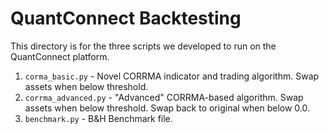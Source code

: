 # QuantConnect Backtesting

This directory is for the three scripts we developed to run on the QuantConnect platform.

1. `corma_basic.py` - Novel CORRMA indicator and trading algorithm. Swap assets when below threshold.
2. `corrma_advanced.py` - "Advanced" CORRMA-based algorithm. Swap assets when below threshold. Swap back to original when below 0.0.
3. `benchmark.py` - B&H Benchmark file.

